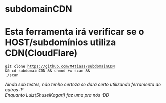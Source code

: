# subdomainCDN
<h1>Esta ferramenta irá verificar se o HOST/subdomínios utiliza CDN(CloudFlare)</h1>

<code>git clone https://github.com/M4tiass/subdomainCDN && cd subdomainCDN && chmod +x scan && ./scan</code>

*Ainda sob testes, não tenho certeza se dará certo utilizando ferramenta de outros :P*  
*Enquanto Luiz(ShuseiKagari) faz uma pra nós :DD*
